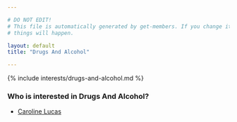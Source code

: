 ```yaml
---

# DO NOT EDIT!
# This file is automatically generated by get-members. If you change it, bad
# things will happen.

layout: default
title: "Drugs And Alcohol"

---
```


{% include interests/drugs-and-alcohol.md %}

### Who is interested in Drugs And Alcohol?


* [Caroline Lucas](/members/caroline-lucas.html)

